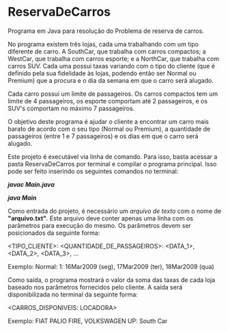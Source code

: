 # ReservaDeCarros

Programa em Java para resolução do Problema de reserva de carros.

No programa existem três lojas, cada uma trabalhando com um tipo diferente de carro. A SouthCar, que trabalha com carros compactos; a WestCar, que trabalha com carros esporte; e a NorthCar, que trabalha com carros SUV. Cada uma possui taxas variando com o tipo do cliente (que é definido pela sua fidelidade às lojas, podendo então ser Normal ou Premium) que a procura e o dia da semana em que o carro será alugado.

Cada carro possui um limite de passageiros. Os carros compactos tem um limite de 4 passageiros, os esporte comportam até 2 passageiros, e os SUV's comportam no máximo 7 passageiros.

O objetivo deste programa é ajudar o cliente a encontrar um carro mais barato de acordo com o seu tipo (Normal ou Premium), a quantidade de passageiros (entre 1 e 7 passageiros) e os dias em que o carro será alugado.

Este projeto é executável via linha de comando. Para isso, basta acessar a pasta ReservaDeCarros por terminal e compilar o programa principal. Isso pode ser feito inserindo os seguintes comandos no terminal:

**_javac Main.java_**

**_java Main_**

Como entrada do projeto, é necessário um *arquivo de texto* com o nome de **"arquivo.txt"**. Este arquivo deve conter apenas uma linha com os parâmetros para execução do mesmo. Os parâmetros devem ser posicionados da seguinte forma:

<TIPO_CLIENTE>: <QUANTIDADE_DE_PASSAGEIROS>: <DATA_1>, <DATA_2>, <DATA_3>, ...

Exemplo: Normal: 1: 16Mar2009 (seg), 17Mar2009 (ter), 18Mar2009 (qua)

Como saída, o programa mostrará o valor da soma das taxas de cada loja baseado nos parâmetros fornecidos pelo cliente. A saída será disponibilizada no terminal da seguinte forma:

<CARROS_DISPONIVEIS: LOCADORA>

Exemplo: FIAT PALIO FIRE, VOLKSWAGEN UP: South Car
